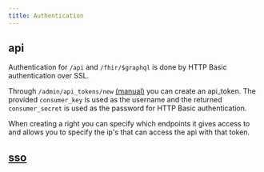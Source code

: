 ```yaml
---
title: Authentication
---
```


## api

Authentication for `/api` and `/fhir/$graphql` is done by HTTP Basic authentication over SSL.

Through `/admin/api_tokens/new` [(manual)](../../../../rom_manual/admin/integration/api_tokens/) you can create an api_token. The provided `consumer_key` is used as the username and the returned  `consumer_secret` is used as the password for HTTP Basic authentication.

When creating a right you can specify which endpoints it gives access to and allows you to specify the ip's that can access the api with that token.

## [sso](../../sso/)
